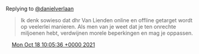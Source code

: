 Replying to [@danielverlaan](https://twitter.com/danielverlaan/status/1450038428758904835)

> Ik denk sowieso dat dhr Van Lienden online en offline getarget wordt op veelerlei manieren\. Als men van je weet dat je ten onrechte miljoenen hebt, verdwijnen morele beperkingen en mag je oppassen\.

<img src="../../media/tweet.ico" width="12" /> [Mon Oct 18 10:05:36 +0000 2021](https://twitter.com/DromerDenker/status/1450040357719261186)
